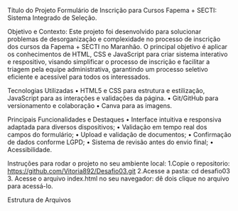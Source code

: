 Título do Projeto Formulário de Inscrição para Cursos Fapema + SECTI: Sistema Integrado de Seleção.

Objetivo e Contexto: Este projeto foi desenvolvido para solucionar problemas de desorganização e complexidade no processo de inscrição dos cursos da Fapema + SECTI no Maranhão. O principal objetivo é aplicar os conhecimentos de HTML, CSS e JavaScript para criar sistema interativo e respositivo, visando simplificar o processo de inscrição e facilitar a triagem pela equipe administrativa, garantindo um processo seletivo eficiente e acessível para todos os interessados.

Tecnologias Utilizadas • HTML5 e CSS para estrutura e estilização, JavaScript para as interações e validações da página. • Git/GitHub para versionamento e colaboração • Canva para as imagens.

Principais Funcionalidades e Destaques • Interface intuitiva e responsiva adaptada para diversos dispositivos; • Validação em tempo real dos campos do formulário; • Upload e validação de documentos; • Confirmação de dados conforme LGPD; • Sistema de revisão antes do envio final; • Acessibilidade.

Instruções para rodar o projeto no seu ambiente local: 1.Copie o repositorio: https://github.com/Vitoria892/Desafio03.git 2.Acesse a pasta: cd desafio03   3. Acesse o arquivo index.html no seu navegador: dê dois clique no arquivo para acessá-lo.

Estrutura de Arquivos

